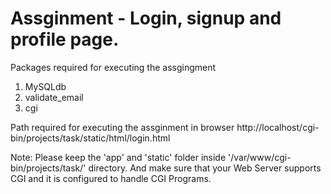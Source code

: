 Assginment - Login, signup and profile page.
=============================================================================================================================

Packages required for executing the assgingment
1. MySQLdb
2. validate_email
3. cgi

Path required for executing the assginment in browser
http://localhost/cgi-bin/projects/task/static/html/login.html

Note: Please keep the 'app' and 'static' folder inside '/var/www/cgi-bin/projects/task/' directory. And make sure that your Web Server supports CGI and it is configured to handle CGI Programs.
